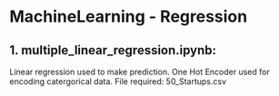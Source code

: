 # MachineLearning - Regression

## 1. multiple_linear_regression.ipynb: 
Linear regression used to make prediction. One Hot Encoder used for encoding catergorical data. 
File required: 50_Startups.csv
